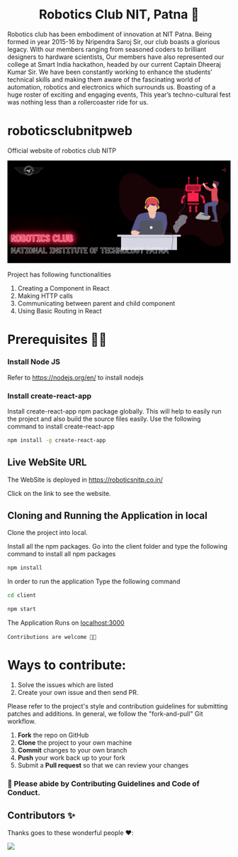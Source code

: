 <h1 align='center'> Robotics Club NIT, Patna 🤖 </h1>
Robotics club has been embodiment of innovation at NIT Patna. Being formed in year 2015-16 by Nripendra Saroj Sir, our club boasts a glorious legacy. With our members ranging from seasoned coders to brilliant designers to hardware scientists, Our members have also represented our college at Smart India hackathon, headed by our current Captain Dheeraj Kumar Sir. We have been constantly working to enhance the students’ technical skills and making them aware of the fascinating world of automation, robotics and electronics which surrounds us. Boasting of a huge roster of exciting and engaging events, This year’s techno-cultural fest was nothing less than a rollercoaster ride for us.


# roboticsclubnitpweb
Official website of robotics club NITP

![plot](roboticsclublive.png)

Project has following functionalities

1. Creating a Component in React
2. Making HTTP calls
3. Communicating between parent and child component
4. Using Basic Routing in React


# Prerequisites 👨‍💻

### Install Node JS
Refer to https://nodejs.org/en/ to install nodejs

### Install create-react-app
Install create-react-app npm package globally. This will help to easily run the project and also build the source files easily. Use the following command to install create-react-app

```bash
npm install -g create-react-app
```
## Live WebSite URL

The WebSite is deployed in https://roboticsnitp.co.in/

Click on the link to see the website.

## Cloning and Running the Application in local

Clone the project into local.

Install all the npm packages. Go into the client folder and type the following command to install all npm packages

```bash
npm install
```

In order to run the application Type the following command

```bash
cd client
```

```bash
npm start
```

The Application Runs on [localhost:3000](https://localhost:3000)



`Contributions are welcome 🎉🎉`

# Ways to contribute:
1. Solve the issues which are listed
2. Create your own issue and then send PR.

Please refer to the project's style and contribution guidelines for submitting patches and additions. In general, we follow the "fork-and-pull" Git workflow.

 1. **Fork** the repo on GitHub
 2. **Clone** the project to your own machine
 3. **Commit** changes to your own branch
 4. **Push** your work back up to your fork
 5. Submit a **Pull request** so that we can review your changes



### 🚀 Please abide by  **Contributing Guidelines** and **Code of Conduct**.


## Contributors ✨

Thanks goes to these wonderful people ❤️:

<!-- ALL-CONTRIBUTORS-LIST:START - Do not remove or modify this section -->
<!-- prettier-ignore-start -->
<!-- markdownlint-disable -->
<a href = "https://github.com/Robotics-Club-NIT-Patna/roboticsclubnitpweb/graphs/contributors">
  <img src = "https://contrib.rocks/image?repo=Robotics-Club-NIT-Patna/roboticsclubnitpweb"/>
</a>

<!-- markdownlint-restore -->
<!-- prettier-ignore-end -->

<!-- ALL-CONTRIBUTORS-LIST:END -->
